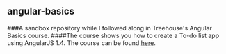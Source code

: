 ## angular-basics
###A sandbox repository while I followed along in Treehouse's Angular Basics course.
####The course shows you how to create a To-do list app using AngularJS 1.4.  The course can be found [here](https://teamtreehouse.com/library/angular-basics).
